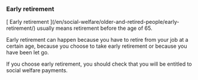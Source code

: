 ###  Early retirement

[ Early retirement ](/en/social-welfare/older-and-retired-people/early-
retirement/) usually means retirement before the age of 65.

Early retirement can happen because you have to retire from your job at a
certain age, because you choose to take early retirement or because you have
been let go.

If you choose early retirement, you should check that you will be entitled to
social welfare payments.
